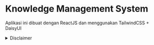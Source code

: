 # Knowledge Management System
Aplikasi ini dibuat dengan ReactJS dan menggunakan TailwindCSS + DaisyUI

<details>
<summary>Disclaimer</summary>


```
When I wrote this code,
Only god and I knew how it worked.
Now, only god knows it
```

</details>


